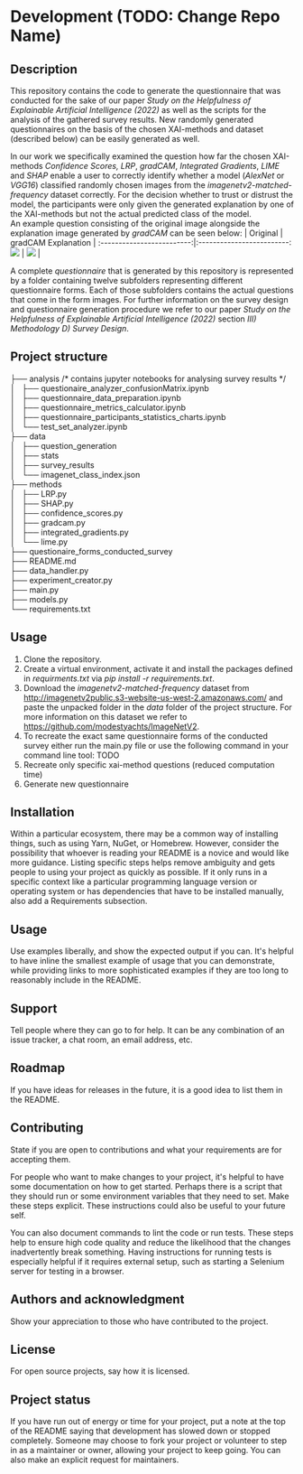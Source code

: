 # Development (TODO: Change Repo Name)

## Description
This repository contains the code to generate the questionnaire that was conducted for the sake of our paper *Study on the Helpfulness of Explainable Artificial Intelligence (2022)* as well as the scripts for the analysis of the gathered survey results. New randomly generated questionnaires on the basis of the chosen XAI-methods and dataset (described below) can be easily generated as well. 

In our work we specifically examined the question how far the chosen XAI-methods *Confidence Scores,* *LRP*, *gradCAM*, *Integrated Gradients*, *LIME* and *SHAP* enable a user to correctly identify whether a model (*AlexNet* or *VGG16*) classified randomly chosen images from the *imagenetv2-matched-frequency* dataset correctly. For the decision whether to trust or distrust the model, the participants were only given the generated explanation by one of the XAI-methods but not the actual predicted class of the model.\
An example question consisting of the original image alongside the explanation image generated by *gradCAM* can be seen below:
| Original              |  gradCAM Explanation |
:-------------------------:|:-------------------------:
![](questionnaire_forms_11-07_13-06/questionnaire_1/21_org_6f2560e89689123641fa630eb529a3d6653f5d15.jpeg)  |  ![](questionnaire_forms_11-07_13-06/questionnaire_1/21_vgg_False_gradCAM_6f2560e89689123641fa630eb529a3d6653f5d15.jpeg)
| 



A complete *questionnaire* that is generated by this repository is represented by a folder containing twelve subfolders representing  different questionnaire forms. Each of those subfolders contains the actual questions that come in the form images. For further information on the survey design and questionnaire generation procedure we refer to our paper *Study on the Helpfulness of Explainable Artificial Intelligence (2022)* section *III) Methodology D) Survey Design*.


## Project structure

├── analysis /* contains jupyter notebooks for analysing survey results */\
│   ├── questionaire_analyzer_confusionMatrix.ipynb\
│   ├── questionnaire_data_preparation.ipynb\
│   ├── questionnaire_metrics_calculator.ipynb\
│   ├── questionnaire_participants_statistics_charts.ipynb\
│   └── test_set_analyzer.ipynb\
├── data\
│   ├── question_generation\
│   ├── stats\
│   ├── survey_results\
│   └── imagenet_class_index.json\
├── methods \
│   ├── LRP.py\
│   ├── SHAP.py\
│   ├── confidence_scores.py\
│   ├── gradcam.py\
│   ├── integrated_gradients.py\
│   └── lime.py\
├── questionaire_forms_conducted_survey\
├── README.md\
├── data_handler.py\
├── experiment_creator.py\
├── main.py\
├── models.py\
└── requirements.txt

## Usage
1. Clone the repository.
2. Create a virtual environment, activate it  and install the packages defined in *requirments.txt* via *pip install -r requirements.txt*.
3. Download the *imagenetv2-matched-frequency* dataset from http://imagenetv2public.s3-website-us-west-2.amazonaws.com/ and paste the unpacked folder in the *data* folder of the project structure. For more information on this dataset we refer to https://github.com/modestyachts/ImageNetV2.
4. To recreate the exact same questionnaire forms of the conducted survey either run the main.py file or use the following command in your command line tool: TODO
5. Recreate only specific xai-method questions (reduced computation time)
6. Generate new questionnaire 


## Installation
Within a particular ecosystem, there may be a common way of installing things, such as using Yarn, NuGet, or Homebrew. However, consider the possibility that whoever is reading your README is a novice and would like more guidance. Listing specific steps helps remove ambiguity and gets people to using your project as quickly as possible. If it only runs in a specific context like a particular programming language version or operating system or has dependencies that have to be installed manually, also add a Requirements subsection.

## Usage
Use examples liberally, and show the expected output if you can. It's helpful to have inline the smallest example of usage that you can demonstrate, while providing links to more sophisticated examples if they are too long to reasonably include in the README.

## Support
Tell people where they can go to for help. It can be any combination of an issue tracker, a chat room, an email address, etc.

## Roadmap
If you have ideas for releases in the future, it is a good idea to list them in the README.

## Contributing
State if you are open to contributions and what your requirements are for accepting them.

For people who want to make changes to your project, it's helpful to have some documentation on how to get started. Perhaps there is a script that they should run or some environment variables that they need to set. Make these steps explicit. These instructions could also be useful to your future self.

You can also document commands to lint the code or run tests. These steps help to ensure high code quality and reduce the likelihood that the changes inadvertently break something. Having instructions for running tests is especially helpful if it requires external setup, such as starting a Selenium server for testing in a browser.

## Authors and acknowledgment
Show your appreciation to those who have contributed to the project.

## License
For open source projects, say how it is licensed.

## Project status
If you have run out of energy or time for your project, put a note at the top of the README saying that development has slowed down or stopped completely. Someone may choose to fork your project or volunteer to step in as a maintainer or owner, allowing your project to keep going. You can also make an explicit request for maintainers.
